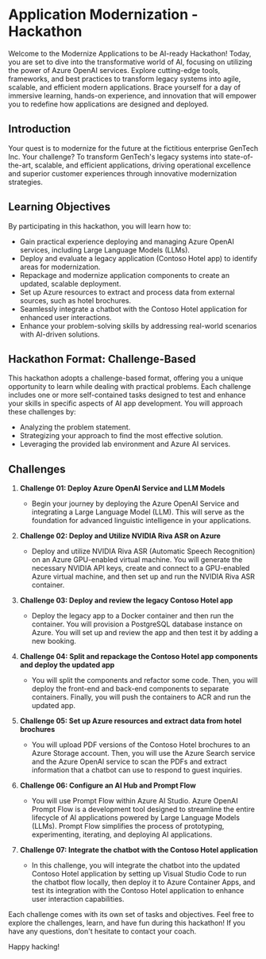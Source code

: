# 	Application Modernization - Hackathon

Welcome to the Modernize Applications to be AI-ready Hackathon! Today, you are set to dive into the transformative world of AI, focusing on utilizing the power of Azure OpenAI services. Explore cutting-edge tools, frameworks, and best practices to transform legacy systems into agile, scalable, and efficient modern applications. Brace yourself for a day of immersive learning, hands-on experience, and innovation that will empower you to redefine how applications are designed and deployed.

## Introduction

Your quest is to modernize for the future at the fictitious enterprise GenTech Inc. Your challenge? To transform GenTech's legacy systems into state-of-the-art, scalable, and efficient applications, driving operational excellence and superior customer experiences through innovative modernization strategies.

## Learning Objectives

By participating in this hackathon, you will learn how to:

- Gain practical experience deploying and managing Azure OpenAI services, including Large Language Models (LLMs).
- Deploy and evaluate a legacy application (Contoso Hotel app) to identify areas for modernization.
- Repackage and modernize application components to create an updated, scalable deployment.
- Set up Azure resources to extract and process data from external sources, such as hotel brochures.
- Seamlessly integrate a chatbot with the Contoso Hotel application for enhanced user interactions.
- Enhance your problem-solving skills by addressing real-world scenarios with AI-driven solutions.

## Hackathon Format: Challenge-Based
This hackathon adopts a challenge-based format, offering you a unique opportunity to learn while dealing with practical problems. Each challenge includes one or more self-contained tasks designed to test and enhance your skills in specific aspects of AI app development. You will approach these challenges by:

- Analyzing the problem statement.
- Strategizing your approach to find the most effective solution.
- Leveraging the provided lab environment and Azure AI services.

## Challenges

1. **Challenge 01: Deploy Azure OpenAI Service and LLM Models**

   - Begin your journey by deploying the Azure OpenAI Service and integrating a Large Language Model (LLM). This will serve as the foundation for advanced linguistic intelligence in your applications.

1. **Challenge 02: Deploy and Utilize NVIDIA Riva ASR on Azure**

   - Deploy and utilize NVIDIA Riva ASR (Automatic Speech Recognition) on an Azure GPU-enabled virtual machine. You will generate the necessary NVIDIA API keys, create and connect to a GPU-enabled Azure virtual machine, and then set up and run the NVIDIA Riva ASR container.

1. **Challenge 03: Deploy and review the legacy Contoso Hotel app**

   -  Deploy the legacy app to a Docker container and then run the container. You will provision a PostgreSQL database instance on Azure. You will set up and review the app and then test it by adding a new booking.

1. **Challenge 04: Split and repackage the Contoso Hotel app components and deploy the updated app**

   - You will split the components and refactor some code. Then, you will deploy the front-end and back-end components to separate containers. Finally, you will push the containers to ACR and run the updated app.   

1. **Challenge 05: Set up Azure resources and extract data from hotel brochures**

   - You will upload PDF versions of the Contoso Hotel brochures to an Azure Storage account. Then, you will use the Azure Search service and the Azure OpenAI service to scan the PDFs and extract information that a chatbot can use to respond to guest inquiries.

1. **Challenge 06: Configure an AI Hub and Prompt Flow**

   - You will use Prompt Flow within Azure AI Studio. Azure OpenAI Prompt Flow is a development tool designed to streamline the entire lifecycle of AI applications powered by Large Language Models (LLMs). Prompt Flow simplifies the process of prototyping, experimenting, iterating, and deploying AI applications.   

1. **Challenge 07: Integrate the chatbot with the Contoso Hotel application**   

   - In this challenge, you will integrate the chatbot into the updated Contoso Hotel application by setting up Visual Studio Code to run the chatbot flow locally, then deploy it to Azure Container Apps, and test its integration with the Contoso Hotel application to enhance user interaction capabilities.

Each challenge comes with its own set of tasks and objectives. Feel free to explore the challenges, learn, and have fun during this hackathon! If you have any questions, don't hesitate to contact your coach.

Happy hacking!
